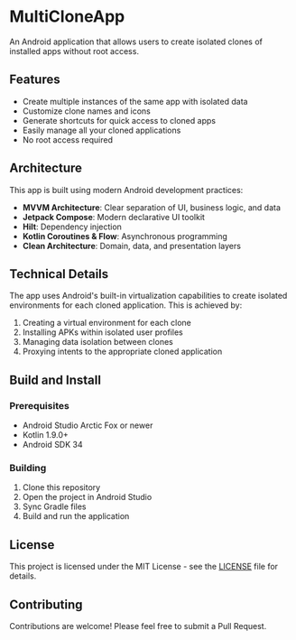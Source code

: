 # MultiCloneApp

An Android application that allows users to create isolated clones of installed apps without root access.

## Features

* Create multiple instances of the same app with isolated data
* Customize clone names and icons
* Generate shortcuts for quick access to cloned apps
* Easily manage all your cloned applications
* No root access required

## Architecture

This app is built using modern Android development practices:

* **MVVM Architecture**: Clear separation of UI, business logic, and data
* **Jetpack Compose**: Modern declarative UI toolkit
* **Hilt**: Dependency injection
* **Kotlin Coroutines & Flow**: Asynchronous programming
* **Clean Architecture**: Domain, data, and presentation layers

## Technical Details

The app uses Android's built-in virtualization capabilities to create isolated environments for each cloned application. This is achieved by:

1. Creating a virtual environment for each clone
2. Installing APKs within isolated user profiles
3. Managing data isolation between clones
4. Proxying intents to the appropriate cloned application

## Build and Install

### Prerequisites
- Android Studio Arctic Fox or newer
- Kotlin 1.9.0+
- Android SDK 34

### Building
1. Clone this repository
2. Open the project in Android Studio
3. Sync Gradle files
4. Build and run the application

## License

This project is licensed under the MIT License - see the [LICENSE](LICENSE) file for details.

## Contributing

Contributions are welcome! Please feel free to submit a Pull Request.